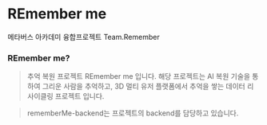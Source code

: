 # REmember me

메타버스 아카데미 융합프로젝트  Team.Remember

### REmember me?
>추억 복원 프로젝트 REmember me 입니다.
해당 프로젝트는 AI 복원 기술을 통하여 그리운 사람을 추억하고, 3D 멀티 유저 플랫폼에서 추억을 쌓는 데이터 리사이클링 프로젝트 입니다.

>rememberMe-backend는 프로젝트의 backend를 담당하고 있습니다.
